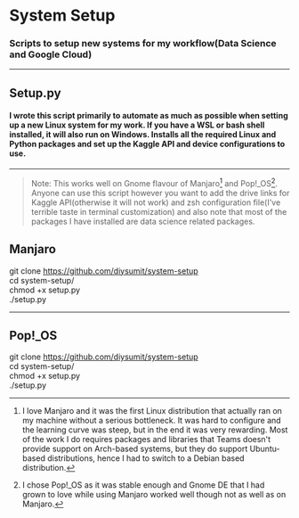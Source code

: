 # **System Setup**
### Scripts to setup new systems for my workflow(Data Science and Google Cloud)
---
## **Setup.py**
#### I wrote this script primarily  to automate as much as possible when setting up a new Linux system for my work. If you have a WSL or bash shell installed, it will also run on Windows. Installs all the required Linux and Python packages and set up the Kaggle API and device configurations to use.
---

>Note: This works well on Gnome flavour of Manjaro[^1] and Pop!_OS[^2]. Anyone can use this script however you want to add the drive links for Kaggle API(otherwise it will not work) and zsh configuration file(I've terrible taste in terminal customization) and also note that most of the packages I have installed are data science related packages.

## **Manjaro**

git clone https://github.com/diysumit/system-setup  
cd system-setup/  
chmod +x setup.py  
./setup.py

---
## **Pop!_OS**

git clone https://github.com/diysumit/system-setup  
cd system-setup/   
chmod +x setup.py  
./setup.py

[^1]: I love Manjaro and it was the first Linux distribution that actually ran on my machine without a serious bottleneck. It was hard to configure and the learning curve was steep, but in the end it was very rewarding. Most of the work I do requires packages and libraries that Teams doesn't provide support on Arch-based systems, but they do support Ubuntu-based distributions, hence I had to switch to a Debian based distribution.
[^2]: I chose Pop!_OS as it was stable enough and Gnome DE that I had grown to love while using Manjaro worked well though not as well as on Manjaro.